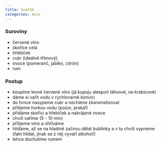 ```yaml
---
title: Svařák
categories: misc
---
```


### Suroviny
- červené víno
- skořice celá
- hřebíček
- cukr (ideálně třtinový)
- ovoce (pomeranč, jablko, citrón)
- rum

### Postup
- koupíme levné červené víno (já kupuju alespoň láhvové, ne krabicové)
- dáme si vařit vodu v rychlovarné konvici
- do hrnce nasypeme cukr a necháme zkaramelizovat
- přilijeme horkou vodu (pozor, prská!)
- přidáme skořici a hřebíček a nakrájené ovoce
- chvíli vaříme (5 - 10 min)
- přilijeme víno a ohříváme
- hlídáme, až se na hladině začnou dělat bublinky a v tu chvíli vypneme (fakt hlídat, jinak se z něj vyvaří alkohol!)
- lehce dochutíme rumem
